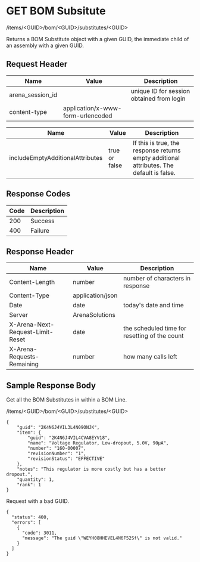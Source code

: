 # GET BOM Subsitute
/items/&lt;GUID&gt;/bom/&lt;GUID&gt;/substitutes/&lt;GUID&gt;

Returns a BOM Substitute object with a given GUID, the immediate child of an assembly with a given GUID.

## Request Header

| Name<br> | Value<br> | Description<br> |
|  --- |  --- |  --- | 
| arena_session_id<br> |   | unique ID for session obtained from login<br> |
| content-type<br> | application/x-www-form-urlencoded<br> |   |


| Name<br> | Value<br> | Description<br> |
|  --- |  --- |  --- | 
| includeEmptyAdditionalAttributes<br> | true or false<br> | If this is true, the response returns empty additional attributes. The default is false.<br> |

## Response Codes

| Code<br> | Description<br> |
|  --- |  --- | 
| 200<br> | Success<br> |
| 400<br> | Failure<br> |

## Response Header

| Name<br> | Value<br> | Description<br> |
|  --- |  --- |  --- | 
| Content-Length<br> | number<br> | number of characters in response<br> |
| Content-Type<br> | application/json<br> |   |
| Date<br> | date<br> | today's date and time<br> |
| Server<br> | ArenaSolutions<br> |   |
| X-Arena-Next-Request-Limit-Reset<br> | date<br> | the scheduled time for resetting of the count<br> |
| X-Arena-Requests-Remaining<br> | number<br> | how many calls left<br> |

## Sample Response Body
Get all the BOM Substitutes in within a BOM Line.

/items/&lt;GUID&gt;/bom/&lt;GUID&gt;/substitutes/&lt;GUID&gt;

```
{
    "guid": "2K4N6J4VIL3L4N09ONJK",
    "item": {
        "guid": "2K4N6J4VIL4CVA8EYV18",
        "name": "Voltage Regulator, Low-dropout, 5.0V, 90µA",
        "number": "160-00007",
        "revisionNumber": "1",
        "revisionStatus": "EFFECTIVE"
    },
    "notes": "This regulator is more costly but has a better dropout.",
    "quantity": 1,
    "rank": 1
}
```
Request with a bad GUID.

```
{
  "status": 400,
  "errors": [
    {
      "code": 3011,
      "message": "The guid \"WEYH08HHEVEL4N6F52Sf\" is not valid."
    }
  ]
}
```
